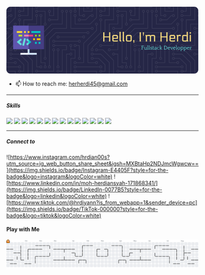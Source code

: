 <!--
**Herdiansyh/Herdiansyh** is a ✨ _special_ ✨ repository because its `README.md` (this file) appears on your GitHub profile.

Here are some ideas to get you started:

- 🔭 I’m currently working on ...
- 🌱 I’m currently learning ...
- 👯 I’m looking to collaborate on ...
- 🤔 I’m looking for help with ...
- 💬 Ask me about ...
- 📫 How to reach me: ...
- 😄 Pronouns: ...
- ⚡ Fun fact: ...
-->

![bannerHerdi](img/github-header-banner.png)

- 📫 How to reach me: herherdi45@gmail.com

---

##### Skills

<img src="https://img.shields.io/badge/JavaScript-323330?style=for-the-badge&logo=javascript&logoColor=F7DF1E" /> <img src="https://img.shields.io/badge/React-20232A?style=for-the-badge&logo=react&logoColor=61DAFB" /> <img src="https://img.shields.io/badge/Laravel-FF2D20?style=for-the-badge&logo=laravel&logoColor=white" /> <img src="https://img.shields.io/badge/Vue%20js-35495E?style=for-the-badge&logo=vuedotjs&logoColor=4FC08D" /> <img src="https://img.shields.io/badge/Tailwind_CSS-38B2AC?style=for-the-badge&logo=tailwind-css&logoColor=white" /> <img src="https://img.shields.io/badge/MySQL-005C84?style=for-the-badge&logo=mysql&logoColor=white" /> <img src="https://img.shields.io/badge/PostgreSQL-316192?style=for-the-badge&logo=postgresql&logoColor=white" /> <img src="https://img.shields.io/badge/Node%20js-339933?style=for-the-badge&logo=nodedotjs&logoColor=white" /> <img src="https://img.shields.io/badge/HTML5-E34F26?style=for-the-badge&logo=html5&logoColor=white" /> <img src="https://img.shields.io/badge/PHP-777BB4?style=for-the-badge&logo=php&logoColor=white
" /> <img src="https://img.shields.io/badge/TypeScript-007ACC?style=for-the-badge&logo=typescript&logoColor=white" /> <img src="https://img.shields.io/badge/Bootstrap-563D7C?style=for-the-badge&logo=bootstrap&logoColor=white
" /> <img src="https://img.shields.io/badge/jQuery-0769AD?style=for-the-badge&logo=jquery&logoColor=white" /> <img src="https://img.shields.io/badge/VSCode-0078D4?style=for-the-badge&logo=visual%20studio%20code&logoColor=white
" />

---

##### Connect to

![https://www.instagram.com/hrdian00s?utm_source=ig_web_button_share_sheet&igsh=MXBtaHp2NDJmcWgwcw==](https://img.shields.io/badge/Instagram-E4405F?style=for-the-badge&logo=instagram&logoColor=white) ![https://www.linkedin.com/in/moh-herdiansyah-171868341/](https://img.shields.io/badge/LinkedIn-0077B5?style=for-the-badge&logo=linkedin&logoColor=white) ![https://www.tiktok.com/@hrdiyann?is_from_webapp=1&sender_device=pc](https://img.shields.io/badge/TikTok-000000?style=for-the-badge&logo=tiktok&logoColor=white)

#### Play with Me

<picture>
  <source media="(prefers-color-scheme: dark)" srcset="https://raw.githubusercontent.com/Herdiansyh/Herdiansyh/output/pacman-contribution-graph-dark.svg">
  <source media="(prefers-color-scheme: light)" srcset="https://raw.githubusercontent.com/Herdiansyh/Herdiansyh/output/pacman-contribution-graph.svg">
  <img alt="pacman contribution graph" src="https://raw.githubusercontent.com/Herdiansyh/Herdiansyh/output/pacman-contribution-graph.svg">
</picture>

###

###
